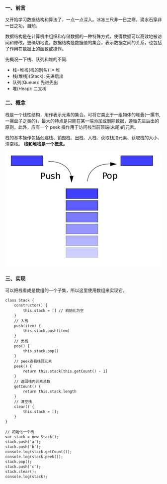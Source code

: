 ### 一、前言

又开始学习数据结构和算法了，一点一点深入。冰冻三尺非一日之寒，滴水石穿非一日之功，自勉。

数据结构是在计算机中组织和存储数据的一种特殊方式，使得数据可以高效地被访问和修改。更确切地说，数据结构是数据值的集合，表示数据之间的关系，也包括了作用在数据上的函数或操作。

先概况一下栈、队列和堆的不同:

- 栈=堆栈(栈的别名)  !=  堆
- 栈(堆栈)(Stack): 先进后出
- 队列(Queue): 先进先出
- 堆(Heap): 二叉树

### 二、概念

栈是一个线性结构，用作表示元素的集合。可将它类比于一组物体的堆叠(一摞书,一摞盘子之类的)，最大的特点是只能在某一端添加或删除数据，遵循先进后出的原则。此外，应有一个 peek 操作用于访问栈当前顶端(末尾)的元素。

栈的基本操作包括创建栈、销毁栈、出栈、入栈、获取栈顶元素、获取栈的大小、清空栈。
**栈和堆栈是一个概念。**

![栈](images/1.png)

### 三、实现

可以把栈看成是数组的一个子集，所以这里使用数组来实现它。

```
class Stack {
    constructor() {
        this.stack = [] // 初始化为空
    }
    // 入栈
    push(item) {
        this.stack.push(item)
    }
    // 出栈
    pop() {
        this.stack.pop()
    }
    // peek查看栈顶元素
    peek() {
        return this.stack[this.getCount() - 1]
    }
    // 返回栈内元素总数
    getCount() {
        return this.stack.length
    }
    // 清空栈
    clear() {
        this.stack = [];
    }
}

// 初始化一个栈
var stack = new Stack();
stack.push('a');
stack.push('b');
console.log(stack.getCount());
console.log(stack.peek());
stack.pop();
stack.push('c');
stack.clear();
console.log(stack);
```
